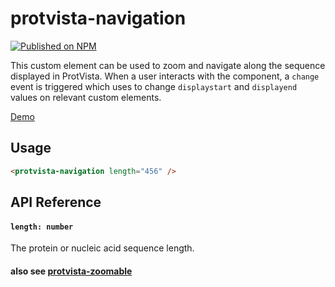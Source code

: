 # protvista-navigation

[![Published on NPM](https://img.shields.io/npm/v/protvista-navigation.svg)](https://www.npmjs.com/package/protvista-navigation)

This custom element can be used to zoom and navigate along the sequence displayed in ProtVista. When a user interacts with the component, a `change` event is triggered which <protvista-manager> uses to change `displaystart` and `displayend` values on relevant custom elements.
  
[Demo](https://ebi-webcomponents.github.io/nightingale/#/navigation)

## Usage

```html
<protvista-navigation length="456" />
```

## API Reference

#### `length: number`

The protein or nucleic acid sequence length.

#### also see [protvista-zoomable](https://github.com/ebi-webcomponents/nightingale/blob/master/packages/protvista-zoomable/README.md#properties)
